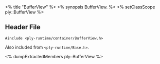<% title "BufferView" %>
<% synopsis 
BufferView.
%>
<% setClassScope ply::BufferView %>

## Header File

`#include <ply-runtime/container/BufferView.h>`

Also included from `<ply-runtime/Base.h>`.

<% dumpExtractedMembers ply::BufferView %>
